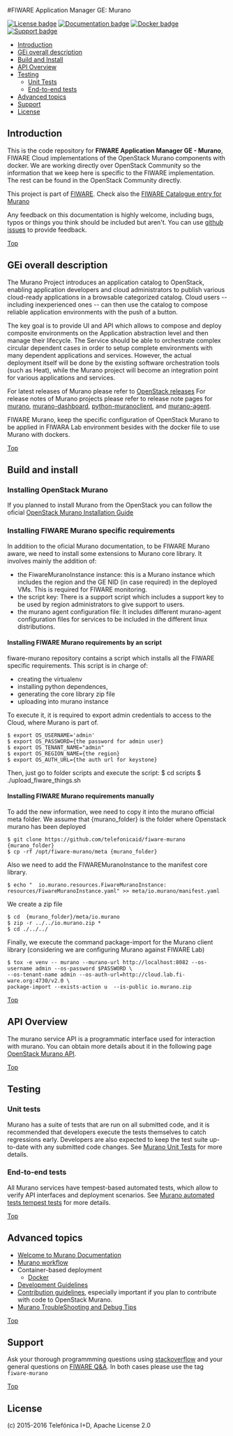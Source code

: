 #<a name="top"></a>FIWARE Application Manager GE: Murano

[![License badge](https://img.shields.io/badge/license-Apache_2.0-blue.svg)](LICENSE)
[![Documentation badge](https://readthedocs.org/projects/fiware-murano/badge/?version=latest)](http://fiware-murano.readthedocs.org/en/latest/?badge=latest)
[![Docker badge](https://img.shields.io/docker/pulls/fiware/murano.svg)](https://hub.docker.com/r/fiware/murano/)
[![Support badge]( https://img.shields.io/badge/support-sof-yellowgreen.svg)](http://stackoverflow.com/questions/tagged/fiware-murano)

* [Introduction](#introduction)
* [GEi overall description](#gei-overall-description)
* [Build and Install](#build-and-install)
* [API Overview](#api-overview)
* [Testing](#testing)
    * [Unit Tests](#unit-tests)
    * [End-to-end tests](#end-to-end-tests)
* [Advanced topics](#advanced-topics)
* [Support](#support)
* [License](#license)


## Introduction

This is the code repository for **FIWARE Application Manager GE - Murano**, FIWARE Cloud implementations of the OpenStack Murano components with docker. We are working directly over OpenStack Community so the information that we keep here is specific to the FIWARE implementation. The rest can be found in the OpenStack Community directly.

This project is part of [FIWARE](http://www.fiware.org). Check also the [FIWARE Catalogue entry for Murano](http://catalogue.fiware.org/enablers/application-management-murano)

Any feedback on this documentation is highly welcome, including bugs, typos
or things you think should be included but aren't. You can use [github issues](https://github.com/telefonicaid/fiware-murano/issues/new) to provide feedback.

[Top](#top)

## GEi overall description
The Murano Project introduces an application catalog to OpenStack, enabling application developers and cloud administrators to publish various cloud-ready applications in a browsable categorized catalog. Cloud users -- including inexperienced ones -- can then use the catalog to compose reliable application environments with the push of a button.

The key goal is to provide UI and API which allows to compose and deploy composite environments on the Application abstraction level and then manage their lifecycle. The Service should be able to orchestrate complex circular dependent cases in order to setup complete environments with many dependent applications and services. However, the actual deployment itself will be done by the existing software orchestration tools (such as Heat), while the Murano project will become an integration point for various applications and services.

For latest releases of Murano please refer to [OpenStack releases](http://releases.openstack.org) For release notes of Murano projects please refer to release note pages for [murano](http://docs.openstack.org/releasenotes/murano/index.html), [murano-dashboard](http://docs.openstack.org/releasenotes/murano-dashboard/index.html), [python-muranoclient](http://docs.openstack.org/releasenotes/python-muranoclient/index.html), and [murano-agent](http://docs.openstack.org/releasenotes/murano-agent/index.html). 

FIWARE Murano, keep the specific configuration of OpenStack Murano to be applied in FIWARA Lab environment besides with the docker file to use Murano with dockers.

[Top](#top)

## Build and install

### Installing OpenStack Murano

If you planned to install Murano from the OpenStack you can follow the oficial [OpenStack Murano Installation Guide](http://murano.readthedocs.io/en/stable-liberty/install/index.html)


### Installing FIWARE Murano specific requirements

In addition to the oficial Murano documentation, to be FIWARE Murano aware, we need to install some extensions to Murano core library.
It involves mainly the addition of:

-   the FiwareMuranoInstance instance: this is a Murano instance which includes the region and the GE NID (in case required) in the deployed VMs. This is
 required for FIWARE monitoring.
-   the script key: There is a support script which includes a support key to be used by region administrators to give support to users.
-   the murano agent configuration file: It includes different murano-agent configuration files for services to be included in the different
  linux distributions.

#### Installing FIWARE Murano requirements by an script
fiware-murano repository contains a script which installs all the FIWARE specific requirements. This script is in charge of:
- creating the virtualenv
- installing python dependences,
- generating the core library zip file
- uploading into murano instance

To execute it, it is required to export admin credentials to access to the Cloud, where Murano is part of.

    $ export OS_USERNAME='admin'
    $ export OS_PASSWORD={the password for admin user}
    $ export OS_TENANT_NAME="admin"
    $ export OS_REGION_NAME={the region}
    $ export OS_AUTH_URL={the auth url for keystone}

Then, just go to folder scripts and execute the script:
    $ cd scripts
    $ ./upload_fiware_things.sh

#### Installing FIWARE Murano requirements manually
To add the new information, wee need to copy it into the murano official meta folder.  We assume that {murano_folder} is the folder where
Openstack murano has been deployed

    $ git clone https://github.com/telefonicaid/fiware-murano {murano_folder}
    $ cp -rf /opt/fiware-murano/meta {murano_folder}

Also we need to add the FIWAREMuranoInstance to the manifest core library.

    $ echo "  io.murano.resources.FiwareMuranoInstance: resources/FiwareMuranoInstance.yaml" >> meta/io.murano/manifest.yaml

We create a zip file

    $ cd  {murano_folder}/meta/io.murano
    $ zip -r ../../io.murano.zip *
    $ cd ./../../

Finally, we execute the command package-import for the Murano client library (considering we are configuring Murano against FIWARE Lab)

    $ tox -e venv -- murano --murano-url http://localhost:8082 --os-username admin --os-password $PASSWORD \
    --os-tenant-name admin --os-auth-url=http://cloud.lab.fi-ware.org:4730/v2.0 \
    package-import --exists-action u  --is-public io.murano.zip


[Top](#top)

## API Overview

The murano service API is a programmatic interface used for interaction with murano. You can obtain more details about it in the following page [OpenStack Murano API](http://docs.openstack.org/developer/murano/specification/index.html).

[Top](#top)

## Testing

### Unit tests
Murano has a suite of tests that are run on all submitted code, and it is recommended that developers execute the tests themselves to catch regressions early. Developers are also expected to keep the test suite up-to-date with any submitted code changes. See [Murano Unit Tests](http://docs.openstack.org/developer/murano/guidelines.html#testing-guidelines) for more details.

### End-to-end tests
All Murano services have tempest-based automated tests, which allow to verify API interfaces and deployment scenarios. See [Murano automated tests tempest tests](http://murano.readthedocs.io/en/stable-liberty/articles/test_docs.html#murano-automated-tests-tempest-tests) for more details.

[Top](#top)

## Advanced topics

* [Welcome to Murano Documentation](http://murano.readthedocs.io/en/stable-liberty/)
* [Murano workflow](http://murano.readthedocs.io/en/stable-liberty/articles/workflow.html)
* Container-based deployment
  * [Docker](docker/README.md)
* [Development Guidelines](http://murano.readthedocs.io/en/stable-liberty/guidelines.html)
* [Contribution guidelines](http://murano.readthedocs.io/en/stable-liberty/contributing.html), especially important if you plan to contribute with code
  to OpenStack Murano.
* [Murano TroubleShooting and Debug Tips](http://murano.readthedocs.io/en/stable-liberty/articles/debug_tips.html)

[Top](#top)

## Support

Ask your thorough programmming questions using [stackoverflow](http://stackoverflow.com/questions/ask)
and your general questions on [FIWARE Q&A](https://ask.fiware.org). In both cases please use the tag `fiware-murano`

[Top](#top)

## License

\(c) 2015-2016 Telefónica I+D, Apache License 2.0
